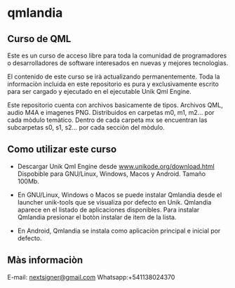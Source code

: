 # qmlandia
## Curso de QML
Este es un curso de acceso libre para toda la comunidad de programadores o desarrolladores de software interesados en nuevas y mejores tecnologìas.

El contenido de este curso se irà actualizando permanentemente. Toda la informaciòn incluida en este repositorio es pura y exclusivamente escrito para ser cargado y ejecutado en el ejecutable Unik Qml Engine.

Este repositorio cuenta con archivos basicamente de tipos. Archivos QML, audio M4A e imagenes PNG. Distribuidos en carpetas m0, m1, m2... por cada mòdulo temàtico. Dentro de cada carpeta mx se encuentran las subcarpetas s0, s1, s2... por cada secciòn del mòdulo.

## Como utilizar este curso

* Descargar Unik Qml Engine desde www.unikode.org/download.html
	Dispobible para GNU/Linux, Windows, Macos y Android. Tamaño 100Mb.
* En GNU/Linux, Windows o Macos se puede instalar Qmlandia desde el launcher unik-tools que se visualiza por defecto en Unik. Qmlandia aparece en el listado de aplicaciones disponibles. Para instalar Qmlandia presionar el botòn instalar de item de la lista.

* En Android, Qmlandia se instala como aplicaciòn principal e inicial por defecto. 

## Màs informaciòn

E-mail: nextsigner@gmail.com
Whatsapp:+541138024370

 
